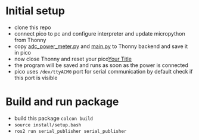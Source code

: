 # Initial setup

- clone this repo
- connect pico to pc and configure interpreter and update micropython from Thonny
- copy [adc_power_meter.py](serial_publisher/pico/adc_power_meter.py) and [main.py](serial_publisher/pico/main.py) to Thonny backend and save it in pico
- now close Thonny and reset your pico[Your Title](your-project-name/tree/master/your-subfolder)
- the program will be saved and runs as soon as the power is connected
- pico uses `/dev/ttyACM0` port for serial communication by default check if this port is visible

# Build and run package

- build this package `colcon build`
- `source install/setup.bash`
- `ros2 run serial_publisher serial_publisher`
